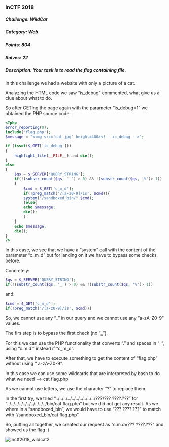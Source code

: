 ### InCTF 2018

##### Challenge: WildCat

##### Category: Web

##### Points: 804

##### Solves: 22

##### Description: Your task is to read the flag containing file.




In this challenge we had a website with only a picture of a cat.

Analyzing the HTML code we saw “is_debug” commented, what give us a clue about what to do.

So after GETing the page again with the parameter “is_debug=1” we obtained the PHP source code:

```php
<?php
error_reporting(0);
include('flag.php');
$message = "<img src='cat.jpg' height=400><!-- is_debug -->";

if (isset($_GET['is_debug']))
{
	highlight_file(__FILE__) and die();
}
else
{
	$qs = $_SERVER['QUERY_STRING'];
	if(!(substr_count($qs, '_') > 0) && !(substr_count($qs, '%')> 1))
	{
	    $cmd = $_GET['c_m_d'];
	    if(!preg_match('/[a-z0-9]/is', $cmd)){
		system("/sandboxed_bin/".$cmd);
	    }else{
		echo $message;
		die();
	    }
	}
	echo $message;
	die();
}
?>
```

In this case, we see that we have a “system” call with the content of the parameter “c_m_d” but for landing on it we have to bypass some checks before. 

Concretely:
```php
$qs = $_SERVER['QUERY_STRING'];
if(!(substr_count($qs, '_') > 0) && !(substr_count($qs, '%')> 1))
```
and:

```php
$cmd = $_GET['c_m_d'];
if(!preg_match('/[a-z0-9]/is', $cmd)){
````


So, we cannot use any “_” in our query and we cannot use any “a-zA-Z0-9” values.

The firs step is to bypass the first check (no “_”). 

For this we can use the PHP functionality that converts “.” and spaces in “_”, using “c.m.d.” instead if “c_m_d”.

After that, we have to execute something to get the content of “flag.php” without using “ a-zA-Z0-9”.

In this case we can use some wildcards that are interpreted by bash to do what we need --> cat flag.php

As we cannot use letters, we use the character “?” to replace them.

In the first try, we tried “../../../../../../../../../../???/??? ????.???” for “../../../../../../../../../../bin/cat flag.php” but we did not get any result. As we where in a “sandboxed_bin”, we would have to use “??? ????.???” to match with “/sandboxed_bin/cat flag.php”.

So, putting all together, we created our request as “c.m.d=??? ????.???" and showed us the flag :)

![inctf2018_wildcat2](https://user-images.githubusercontent.com/38633962/46628916-6f91bb80-cb3f-11e8-8560-3a356c1677ae.png)




